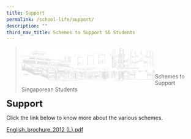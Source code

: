 ```yaml
---
title: Support
permalink: /school-life/support/
description: ""
third_nav_title: Schemes to Support SG Students
---
```

><img src="/images/Useful%20Links/school-building.jpg"  
     style="width:75%"
			align="left"><br><br><br><br>
>Schemes to Support Singaporean Students

**<font size=5>Support</font>**

Click the link below to know more about the various schemes.

[English_brochure_2012 (L).pdf](/files/English_Brochure_2012_L.pdf)